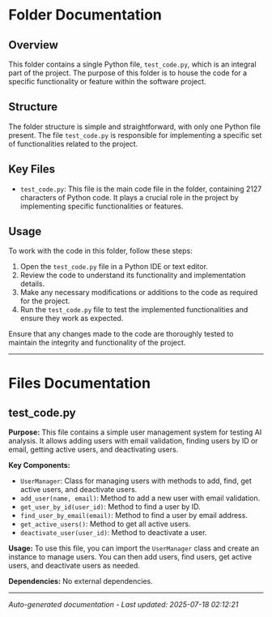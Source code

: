 # Folder Documentation

## Overview
This folder contains a single Python file, `test_code.py`, which is an integral part of the project. The purpose of this folder is to house the code for a specific functionality or feature within the software project.

## Structure
The folder structure is simple and straightforward, with only one Python file present. The file `test_code.py` is responsible for implementing a specific set of functionalities related to the project.

## Key Files
- `test_code.py`: This file is the main code file in the folder, containing 2127 characters of Python code. It plays a crucial role in the project by implementing specific functionalities or features.

## Usage
To work with the code in this folder, follow these steps:
1. Open the `test_code.py` file in a Python IDE or text editor.
2. Review the code to understand its functionality and implementation details.
3. Make any necessary modifications or additions to the code as required for the project.
4. Run the `test_code.py` file to test the implemented functionalities and ensure they work as expected.

Ensure that any changes made to the code are thoroughly tested to maintain the integrity and functionality of the project.

---

# Files Documentation

## test_code.py

**Purpose:** This file contains a simple user management system for testing AI analysis. It allows adding users with email validation, finding users by ID or email, getting active users, and deactivating users.

**Key Components:**
- `UserManager`: Class for managing users with methods to add, find, get active users, and deactivate users.
- `add_user(name, email)`: Method to add a new user with email validation.
- `get_user_by_id(user_id)`: Method to find a user by ID.
- `find_user_by_email(email)`: Method to find a user by email address.
- `get_active_users()`: Method to get all active users.
- `deactivate_user(user_id)`: Method to deactivate a user.

**Usage:** To use this file, you can import the `UserManager` class and create an instance to manage users. You can then add users, find users, get active users, and deactivate users as needed.

**Dependencies:** No external dependencies.

---
*Auto-generated documentation - Last updated: 2025-07-18 02:12:21*
